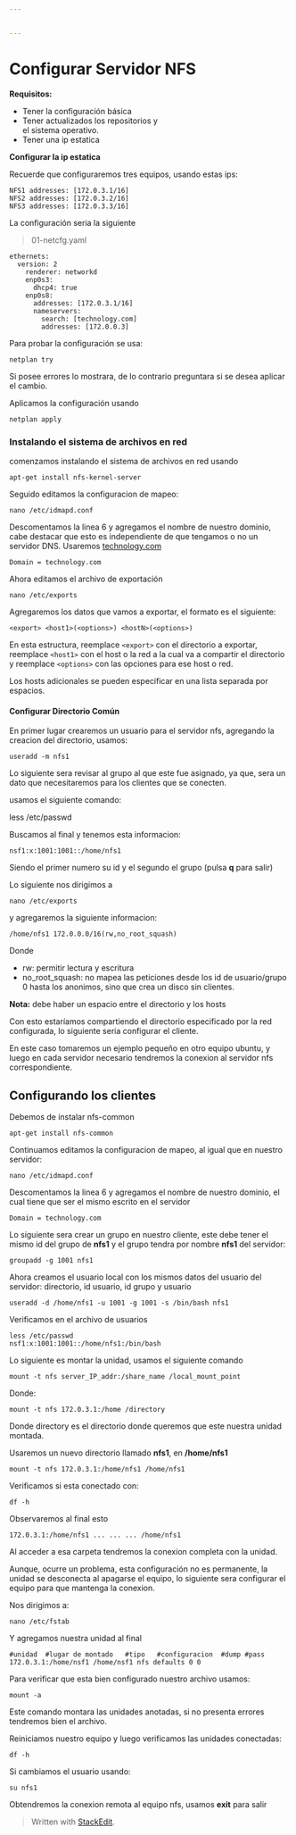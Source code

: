 ```yaml
---


---
```


<h1 id="configurar-servidor-nfs">Configurar Servidor NFS</h1>
<p><strong>Requisitos:</strong></p>
<ul>
<li>Tener la configuración básica</li>
<li>Tener actualizados los repositorios y<br>
el sistema operativo.</li>
<li>Tener una ip estatica</li>
</ul>
<p><strong>Configurar la ip estatica</strong></p>
<p>Recuerde que configuraremos tres equipos, usando estas ips:</p>
<pre><code>NFS1 addresses: [172.0.3.1/16]
NFS2 addresses: [172.0.3.2/16]
NFS3 addresses: [172.0.3.3/16]
</code></pre>
<p>La configuración seria la siguiente</p>
<blockquote>
<p>01-netcfg.yaml</p>
</blockquote>
<pre><code>ethernets:
  version: 2
    renderer: networkd
    enp0s3:
      dhcp4: true
    enp0s8:
      addresses: [172.0.3.1/16]
      nameservers:
        search: [technology.com]
        addresses: [172.0.0.3]
</code></pre>
<p>Para probar la configuración se usa:</p>
<pre><code>netplan try
</code></pre>
<p>Si posee errores lo mostrara, de lo contrario preguntara si se desea aplicar el cambio.</p>
<p>Aplicamos la configuración usando</p>
<pre><code>netplan apply
</code></pre>
<h3 id="instalando-el-sistema-de-archivos-en-red">Instalando el sistema de archivos en red</h3>
<p>comenzamos instalando el sistema de archivos en red usando</p>
<pre><code>apt-get install nfs-kernel-server
</code></pre>
<p>Seguido editamos la configuracion de mapeo:</p>
<pre><code>nano /etc/idmapd.conf
</code></pre>
<p>Descomentamos la linea 6 y agregamos el nombre de nuestro dominio, cabe destacar que esto es independiente de que tengamos o no un servidor DNS. Usaremos <a href="http://technology.com">technology.com</a></p>
<pre><code>Domain = technology.com
</code></pre>
<p>Ahora editamos el archivo de exportación</p>
<pre><code>nano /etc/exports
</code></pre>
<p>Agregaremos los datos que vamos a exportar, el formato es el siguiente:</p>
<pre><code>&lt;export&gt; &lt;host1&gt;(&lt;options&gt;) &lt;hostN&gt;(&lt;options&gt;)
</code></pre>
<p>En esta estructura, reemplace <code>&lt;export&gt;</code> con el directorio a exportar, reemplace <code>&lt;host1&gt;</code> con el host o la red a la cual va a compartir el directorio y reemplace <code>&lt;options&gt;</code> con las opciones para ese host o red.</p>
<p>Los hosts adicionales se pueden especificar en una lista separada por espacios.</p>
<h4 id="configurar-directorio-común">Configurar Directorio Común</h4>
<p>En primer lugar crearemos un usuario para el servidor nfs, agregando la creacion del directorio, usamos:</p>
<pre><code>useradd -m nfs1
</code></pre>
<p>Lo siguiente sera revisar al grupo al que este fue asignado, ya que, sera un dato que necesitaremos para los clientes que se conecten.</p>
<p>usamos el siguiente comando:</p>
<p>less /etc/passwd</p>
<p>Buscamos al final y tenemos esta informacion:</p>
<pre><code>nsf1:x:1001:1001::/home/nfs1
</code></pre>
<p>Siendo el primer numero su id y el segundo el grupo (pulsa <strong>q</strong> para salir)</p>
<p>Lo siguiente nos dirigimos a</p>
<pre><code>nano /etc/exports
</code></pre>
<p>y agregaremos la siguiente informacion:</p>
<pre><code>/home/nfs1 172.0.0.0/16(rw,no_root_squash)
</code></pre>
<p>Donde</p>
<ul>
<li>rw: permitir lectura y escritura</li>
<li>no_root_squash: no mapea las peticiones desde los id de usuario/grupo 0 hasta los anonimos, sino que crea un disco sin clientes.</li>
</ul>
<p><strong>Nota:</strong> debe haber un espacio entre el directorio y los hosts</p>
<p>Con esto estaríamos compartiendo el directorio especificado por la red configurada, lo siguiente seria configurar el cliente.</p>
<p>En este caso tomaremos un ejemplo pequeño en otro equipo ubuntu, y luego en cada servidor necesario tendremos la conexion al servidor nfs correspondiente.</p>
<h2 id="configurando-los-clientes">Configurando los clientes</h2>
<p>Debemos de instalar nfs-common</p>
<pre><code>apt-get install nfs-common
</code></pre>
<p>Continuamos editamos la configuracion de mapeo, al igual que en nuestro servidor:</p>
<pre><code>nano /etc/idmapd.conf
</code></pre>
<p>Descomentamos la linea 6 y agregamos el nombre de nuestro dominio, el cual tiene que ser el mismo escrito en el servidor</p>
<pre><code>Domain = technology.com
</code></pre>
<p>Lo siguiente sera crear un grupo en nuestro cliente, este debe tener el mismo id del grupo de <strong>nfs1</strong> y el grupo tendra por nombre <strong>nfs1</strong> del servidor:</p>
<pre><code>groupadd -g 1001 nfs1
</code></pre>
<p>Ahora creamos el usuario local con los mismos datos del usuario del servidor: directorio, id usuario, id grupo y usuario</p>
<pre><code>useradd -d /home/nfs1 -u 1001 -g 1001 -s /bin/bash nfs1
</code></pre>
<p>Verificamos en el archivo de usuarios</p>
<pre><code>less /etc/passwd
nsf1:x:1001:1001::/home/nfs1:/bin/bash
</code></pre>
<p>Lo siguiente es montar la unidad, usamos el siguiente comando</p>
<pre><code>mount -t nfs server_IP_addr:/share_name /local_mount_point
</code></pre>
<p>Donde:</p>
<pre><code>mount -t nfs 172.0.3.1:/home /directory
</code></pre>
<p>Donde directory es el directorio donde queremos que este nuestra unidad montada.</p>
<p>Usaremos un nuevo directorio llamado <strong>nfs1</strong>, en <strong>/home/nfs1</strong></p>
<pre><code>mount -t nfs 172.0.3.1:/home/nfs1 /home/nfs1
</code></pre>
<p>Verificamos si esta conectado con:</p>
<pre><code>df -h
</code></pre>
<p>Observaremos al final esto</p>
<pre><code>172.0.3.1:/home/nfs1 ... ... ... /home/nfs1
</code></pre>
<p>Al acceder a esa carpeta tendremos la conexion completa con la unidad.</p>
<p>Aunque, ocurre un problema, esta configuración no es permanente, la unidad se desconecta al apagarse el equipo, lo siguiente sera configurar el equipo para que mantenga la conexion.</p>
<p>Nos dirigimos a:</p>
<pre><code>nano /etc/fstab
</code></pre>
<p>Y agregamos nuestra unidad al final</p>
<pre><code>#unidad	#lugar de montado	#tipo	#configuracion	#dump #pass
172.0.3.1:/home/nsf1 /home/nsf1 nfs defaults 0 0
</code></pre>
<p>Para verificar que esta bien configurado nuestro archivo usamos:</p>
<pre><code>mount -a
</code></pre>
<p>Este comando montara las unidades anotadas, si no presenta errores tendremos bien el archivo.</p>
<p>Reiniciamos nuestro equipo y luego verificamos las unidades conectadas:</p>
<pre><code>df -h
</code></pre>
<p>Si cambiamos el usuario usando:</p>
<pre><code>su nfs1
</code></pre>
<p>Obtendremos la conexion remota al equipo nfs, usamos <strong>exit</strong> para salir</p>
<blockquote>
<p>Written with <a href="https://stackedit.io/">StackEdit</a>.</p>
</blockquote>

